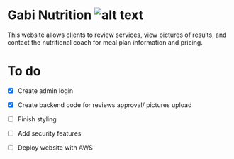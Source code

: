 # Gabi Nutrition ![alt text]([https://github.com/Ismaiana/Gabi-nutrition/blob/main/static/img/brand.JPG] "brand")

This website allows clients to review services, view pictures of results, and contact the nutritional coach for meal plan information and pricing.


# To do 

- [x] Create admin login
- [x] Create backend code for reviews approval/ pictures upload 
- [ ] Finish styling
- [ ] Add security features 
- [ ] Deploy website with AWS




